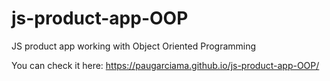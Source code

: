 # js-product-app-OOP
JS product app working with Object Oriented Programming 

You can check it here: https://paugarciama.github.io/js-product-app-OOP/
